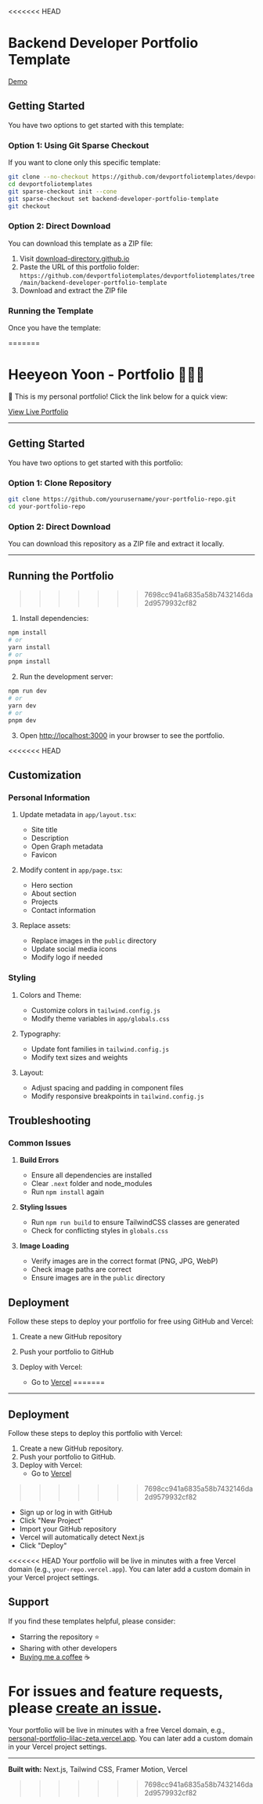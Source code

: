 <<<<<<< HEAD
# Backend Developer Portfolio Template

[Demo](https://www.devportfoliotemplates.com/portfolio-templates/backend-developer)

## Getting Started

You have two options to get started with this template:

### Option 1: Using Git Sparse Checkout

If you want to clone only this specific template:

```bash
git clone --no-checkout https://github.com/devportfoliotemplates/devportfoliotemplates.git
cd devportfoliotemplates
git sparse-checkout init --cone
git sparse-checkout set backend-developer-portfolio-template
git checkout
```

### Option 2: Direct Download

You can download this template as a ZIP file:

1. Visit [download-directory.github.io](https://download-directory.github.io/)
2. Paste the URL of this portfolio folder: `https://github.com/devportfoliotemplates/devportfoliotemplates/tree/main/backend-developer-portfolio-template`
3. Download and extract the ZIP file

### Running the Template

Once you have the template:

=======
# Heeyeon Yoon - Portfolio 👩🏻‍💻


🎉 This is my personal portfolio! Click the link below for a quick view:  

[View Live Portfolio](https://personal-portfolio-lilac-zeta.vercel.app/)

---

## Getting Started
You have two options to get started with this portfolio:

### Option 1: Clone Repository
```bash
git clone https://github.com/yourusername/your-portfolio-repo.git
cd your-portfolio-repo
```

### Option 2: Direct Download
You can download this repository as a ZIP file and extract it locally.

---

## Running the Portfolio
>>>>>>> 7698cc941a6835a58b7432146da2d9579932cf82
1. Install dependencies:

```bash
npm install
# or
yarn install
# or
pnpm install
```

2. Run the development server:

```bash
npm run dev
# or
yarn dev
# or
pnpm dev
```

3. Open [http://localhost:3000](http://localhost:3000) in your browser to see the portfolio.

<<<<<<< HEAD
## Customization

### Personal Information

1. Update metadata in `app/layout.tsx`:

   - Site title
   - Description
   - Open Graph metadata
   - Favicon

2. Modify content in `app/page.tsx`:

   - Hero section
   - About section
   - Projects
   - Contact information

3. Replace assets:
   - Replace images in the `public` directory
   - Update social media icons
   - Modify logo if needed

### Styling

1. Colors and Theme:

   - Customize colors in `tailwind.config.js`
   - Modify theme variables in `app/globals.css`

2. Typography:

   - Update font families in `tailwind.config.js`
   - Modify text sizes and weights

3. Layout:
   - Adjust spacing and padding in component files
   - Modify responsive breakpoints in `tailwind.config.js`

## Troubleshooting

### Common Issues

1. **Build Errors**

   - Ensure all dependencies are installed
   - Clear `.next` folder and node_modules
   - Run `npm install` again

2. **Styling Issues**

   - Run `npm run build` to ensure TailwindCSS classes are generated
   - Check for conflicting styles in `globals.css`

3. **Image Loading**
   - Verify images are in the correct format (PNG, JPG, WebP)
   - Check image paths are correct
   - Ensure images are in the `public` directory

## Deployment

Follow these steps to deploy your portfolio for free using GitHub and Vercel:

1. Create a new GitHub repository

2. Push your portfolio to GitHub

3. Deploy with Vercel:
   - Go to [Vercel](https://vercel.com)
=======
---

## Deployment

Follow these steps to deploy this portfolio with Vercel:

1. Create a new GitHub repository.
2. Push your portfolio to GitHub.
3. Deploy with Vercel:
   - Go to [Vercel](https://vercel.com/)
>>>>>>> 7698cc941a6835a58b7432146da2d9579932cf82
   - Sign up or log in with GitHub
   - Click "New Project"
   - Import your GitHub repository
   - Vercel will automatically detect Next.js
   - Click "Deploy"

<<<<<<< HEAD
Your portfolio will be live in minutes with a free Vercel domain (e.g., `your-repo.vercel.app`). You can later add a custom domain in your Vercel project settings.

## Support

If you find these templates helpful, please consider:

- Starring the repository ⭐
- Sharing with other developers
- [Buying me a coffee](https://www.buymeacoffee.com/andreiancu) ☕

For issues and feature requests, please [create an issue](https://github.com/devportfoliotemplates/devportfoliotemplates/issues).
=======
Your portfolio will be live in minutes with a free Vercel domain, e.g., [personal-portfolio-lilac-zeta.vercel.app](https://personal-portfolio-lilac-zeta.vercel.app/). You can later add a custom domain in your Vercel project settings.

---

**Built with:** Next.js, Tailwind CSS, Framer Motion, Vercel
>>>>>>> 7698cc941a6835a58b7432146da2d9579932cf82
